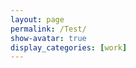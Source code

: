 ```yaml
---
layout: page
permalink: /Test/
show-avatar: true
display_categories: [work]
---
```

<html>
<body>
<script type="text/javascript" src="https://unpkg.com/@babel/polyfill@7.0.0/dist/polyfill.js"></script>
<script type="text/javascript" src="https://unpkg.com/vtk.js"></script>
<script type="text/javascript">  
  var fullScreenRenderer = vtk.Rendering.Misc.vtkFullScreenRenderWindow.newInstance({
    background: [0, 0, 0],
    //rootContainer: document.body,
    containerStyle: { width: '1000px', height: "800px" } 
  });
  var renderWindow = fullScreenRenderer.getRenderWindow();
  //var renderWindow = vtk.Rendering.Core.vtkRenderWindow.newInstance();
  var renderer = fullScreenRenderer.getRenderer();
  //var renderer = vtk.Rendering.Core.vtkRenderer.newInstance();
  var actor = vtk.Rendering.Core.vtkActor.newInstance();
  renderer.addActor(actor);
  var mapper = vtk.Rendering.Core.vtkMapper.newInstance(); // this is the right mapper
  actor.setMapper(mapper);  
  var reader = vtk.IO.XML.vtkXMLPolyDataReader.newInstance();
  const url              = '/assets/img/sub-sub-035_hole_filled.vtp'; 
  reader.setUrl(url);
  mapper.setInputConnection(reader.getOutputPort());
  // Camera settings
  var camera             = vtk.Rendering.Core.vtkCamera.newInstance();
  camera.setPosition(27.519753836746474, 604.1863725248345, -279.2425808488232);
  camera.setViewAngle(30.0);
  camera.zoom(4);
  renderer.setActiveCamera(camera);
  actor.getProperty().setColor(1, 1, 1);
  renderWindow.render();
  //renderer.resetCamera(); // after adding actor resetCamera() so that resetCamera() can take into consideration the bounds of all actors in the scene.
 // var renderWindow = fullScreenRenderer.getRenderWindow();
  // add axes
  // Use OpenGL as the backend to view all this
  const openGLRenderWindow = vtk.Rendering.OpenGL.vtkRenderWindow.newInstance();
  renderWindow.addView(openGLRenderWindow);
  // Create a div section to put this into
  const container = document.createElement('div');
  document.querySelector('body').appendChild(container);
  openGLRenderWindow.setContainer(container);
  // Capture size of the container and set it to the renderWindow
  const { width, height } = container.getBoundingClientRect();
  openGLRenderWindow.setSize(width, height);
  //Setup an interactor to handle mouse events
  const interactor = vtk.Rendering.Core.vtkRenderWindowInteractor.newInstance();
  interactor.setView(openGLRenderWindow);
  interactor.initialize();
  interactor.bindEvents(container);
  interactor.setInteractorStyle(vtk.Interaction.Style.vtkInteractorStyleTrackballCamera.newInstance());
  // create orientation widget - add orientation axes
  const axesActor = vtk.Rendering.Core.vtkAxesActor.newInstance();
  const orientationWidget = vtk.Interaction.Widgets.vtkOrientationMarkerWidget.newInstance({
  actor: axesActor,
  interactor: renderWindow.getInteractor(),
  renderer: renderer, 
  });
  orientationWidget.setEnabled(true);
  orientationWidget.setViewportCorner(vtk.Interaction.Widgets.vtkOrientationMarkerWidget.Corners.BOTTOM_RIGHT);
  orientationWidget.setViewportSize(0.15);
  //renderer.resetCamera();
  //renderWindow.render();
  // add a control panel
  const controlPanel = "<html><table> <tr>  <td> <label for='timeslider'>Time step:</label> <input id='timeslider' type='range' min='0' max='10' step='1' /> </td> </tr> <tr> <td> <p>Time value: <span id='timevalue'>...</span></p> </td> </tr></table></html>";
  fullScreenRenderer.addController(controlPanel);
  // Manage which brain we see
  const BASE_URL = 'https://kitware.github.io/vtk-js-datasets/data/vtp/can/';
function downloadTimeSeries() {
  const files = ['can_0.vtp','can_5.vtp','can_10.vtp', 'can_15.vtp','can_20.vtp','can_25.vtp','can_30.vtp','can_35.vtp','can_40.vtp'];
  return Promise.all(
    files.map((filename) => fetchBinary(`${BASE_URL}/${filename}`).then((binary) => {
        const reader = vtkXMLPolyDataReader.newInstance();
        reader.parseAsArrayBuffer(binary);
        return reader.getOutputData(0); })
    )
  );
}
function getDataTimeStep(vtkObj) {
  const arr = vtkObj.getFieldData().getArrayByName('TimeValue');
  if (arr) {  return arr.getData()[0];  }
  return null; }
function setVisibleDataset(ds) {
  mapper.setInputData(ds);
  renderer.resetCamera();
  renderWindow.render();
}
// UI control handling
function uiUpdateSlider(max) {
  const timeslider = document.querySelector('#timeslider');
  timeslider.min = 0;
  timeslider.max = max - 1;
  timeslider.step = 1;
}
let timeSeriesData = [];
const timeslider = document.querySelector('#timeslider');
const timevalue = document.querySelector('#timevalue');
timeslider.addEventListener('input', (e) => {
  const activeDataset = timeSeriesData[Number(e.target.value)];
  if (activeDataset) {
    setVisibleDataset(activeDataset);
    timevalue.innerText = getDataTimeStep(activeDataset);
  }
});
downloadTimeSeries().then((downloadedData) => {
  timeSeriesData = downloadedData.filter((ds) => getDataTimeStep(ds) !== null);
  timeSeriesData.sort((a, b) => getDataTimeStep(a) - getDataTimeStep(b));
  uiUpdateSlider(timeSeriesData.length);
  timeslider.value = 0;
  // set up camera
  renderer.getActiveCamera().setPosition(0, 55, -22);
  renderer.getActiveCamera().setViewUp(0, 0, -1);
  setVisibleDataset(timeSeriesData[0]);
  timevalue.innerText = getDataTimeStep(timeSeriesData[0]);
});
</script>
</body>
</html>



